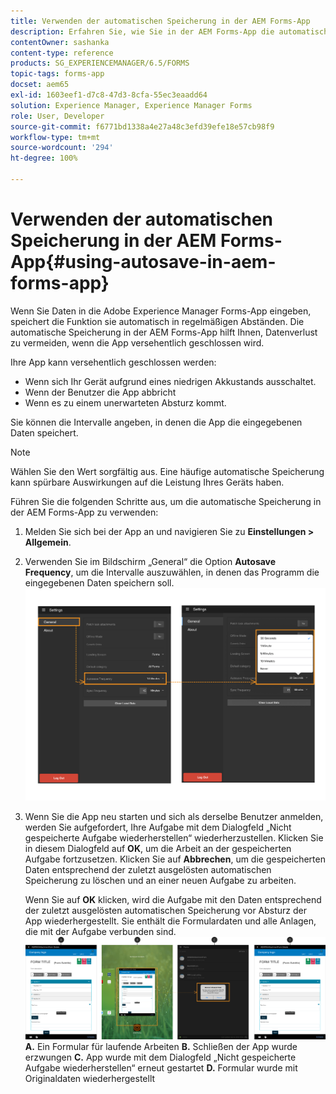 ```yaml
---
title: Verwenden der automatischen Speicherung in der AEM Forms-App
description: Erfahren Sie, wie Sie in der AEM Forms-App die automatische Speicherung verwenden, mit der Sie Datenverlust vermeiden können.
contentOwner: sashanka
content-type: reference
products: SG_EXPERIENCEMANAGER/6.5/FORMS
topic-tags: forms-app
docset: aem65
exl-id: 1603eef1-d7c8-47d3-8cfa-55ec3eaadd64
solution: Experience Manager, Experience Manager Forms
role: User, Developer
source-git-commit: f6771bd1338a4e27a48c3efd39efe18e57cb98f9
workflow-type: tm+mt
source-wordcount: '294'
ht-degree: 100%

---
```


# Verwenden der automatischen Speicherung in der AEM Forms-App{#using-autosave-in-aem-forms-app}

Wenn Sie Daten in die Adobe Experience Manager Forms-App eingeben, speichert die Funktion sie automatisch in regelmäßigen Abständen. Die automatische Speicherung in der AEM Forms-App hilft Ihnen, Datenverlust zu vermeiden, wenn die App versehentlich geschlossen wird.

Ihre App kann versehentlich geschlossen werden:

* Wenn sich Ihr Gerät aufgrund eines niedrigen Akkustands ausschaltet.
* Wenn der Benutzer die App abbricht
* Wenn es zu einem unerwarteten Absturz kommt.

Sie können die Intervalle angeben, in denen die App die eingegebenen Daten speichert.

>[!NOTE]
>
>Wählen Sie den Wert sorgfältig aus. Eine häufige automatische Speicherung kann spürbare Auswirkungen auf die Leistung Ihres Geräts haben.

Führen Sie die folgenden Schritte aus, um die automatische Speicherung in der AEM Forms-App zu verwenden:

1. Melden Sie sich bei der App an und navigieren Sie zu **Einstellungen > Allgemein**.
1. Verwenden Sie im Bildschirm „General“ die Option **Autosave Frequency**, um die Intervalle auszuwählen, in denen das Programm die eingegebenen Daten speichern soll.
   [![Einstellen der Häufigkeit der automatischen Speicherung](assets/using-autosave-freq-07.png)](assets/using-autosave-freq-07-1.png)

1. Wenn Sie die App neu starten und sich als derselbe Benutzer anmelden, werden Sie aufgefordert, Ihre Aufgabe mit dem Dialogfeld „Nicht gespeicherte Aufgabe wiederherstellen“ wiederherzustellen. Klicken Sie in diesem Dialogfeld auf **OK**, um die Arbeit an der gespeicherten Aufgabe fortzusetzen. Klicken Sie auf **Abbrechen**, um die gespeicherten Daten entsprechend der zuletzt ausgelösten automatischen Speicherung zu löschen und an einer neuen Aufgabe zu arbeiten.

   Wenn Sie auf **OK** klicken, wird die Aufgabe mit den Daten entsprechend der zuletzt ausgelösten automatischen Speicherung vor Absturz der App wiederhergestellt. Sie enthält die Formulardaten und alle Anlagen, die mit der Aufgabe verbunden sind.
   [![Wiederherstellen einer Aufgabe ](assets/autosave-flow.png)](assets/using-autosave-freq-06.png)**A.** Ein Formular für laufende Arbeiten **B.** Schließen der App wurde erzwungen **C.** App wurde mit dem Dialogfeld „Nicht gespeicherte Aufgabe wiederherstellen“ erneut gestartet **D.** Formular wurde mit Originaldaten wiederhergestellt
